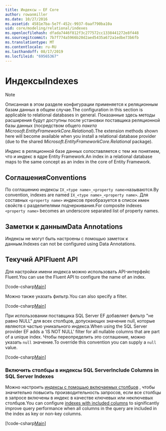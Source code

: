 ```yaml
---
title: Индексы — EF Core
author: rowanmiller
ms.date: 10/27/2016
ms.assetid: 4581e7ba-5e7f-452c-9937-0aaf790ba10a
uid: core/modeling/relational/indexes
ms.openlocfilehash: dfada7446f812f3c277572cc1338441272e8f448
ms.sourcegitcommit: 7b7f774a5966b20d2aed5435a672a1edbe73b6fb
ms.translationtype: MT
ms.contentlocale: ru-RU
ms.lasthandoff: 08/17/2019
ms.locfileid: "69565367"
---
```

# <a name="indexes"></a><span data-ttu-id="f7894-102">Индексы</span><span class="sxs-lookup"><span data-stu-id="f7894-102">Indexes</span></span>

> [!NOTE]  
> <span data-ttu-id="f7894-103">Описанная в этом разделе конфигурации применяется к реляционным базам данных в общем случае.</span><span class="sxs-lookup"><span data-stu-id="f7894-103">The configuration in this section is applicable to relational databases in general.</span></span> <span data-ttu-id="f7894-104">Показанные здесь методы расширения будут доступны после установки поставщика реляционной базы данных (посредством общего *пакета Microsoft.EntityFrameworkCore.Relational*).</span><span class="sxs-lookup"><span data-stu-id="f7894-104">The extension methods shown here will become available when you install a relational database provider (due to the shared *Microsoft.EntityFrameworkCore.Relational* package).</span></span>

<span data-ttu-id="f7894-105">Индекс в реляционной базе данных сопоставляется с тем же понятием, что и индекс в ядре Entity Framework.</span><span class="sxs-lookup"><span data-stu-id="f7894-105">An index in a relational database maps to the same concept as an index in the core of Entity Framework.</span></span>

## <a name="conventions"></a><span data-ttu-id="f7894-106">Соглашения</span><span class="sxs-lookup"><span data-stu-id="f7894-106">Conventions</span></span>

<span data-ttu-id="f7894-107">По соглашению индексы `IX_<type name>_<property name>`называются.</span><span class="sxs-lookup"><span data-stu-id="f7894-107">By convention, indexes are named `IX_<type name>_<property name>`.</span></span> <span data-ttu-id="f7894-108">Для составных `<property name>` индексов преобразуется в список имен свойств с разделителями подчеркивания.</span><span class="sxs-lookup"><span data-stu-id="f7894-108">For composite indexes `<property name>` becomes an underscore separated list of property names.</span></span>

## <a name="data-annotations"></a><span data-ttu-id="f7894-109">Заметки к данным</span><span class="sxs-lookup"><span data-stu-id="f7894-109">Data Annotations</span></span>

<span data-ttu-id="f7894-110">Индексы не могут быть настроены с помощью заметок к данным.</span><span class="sxs-lookup"><span data-stu-id="f7894-110">Indexes can not be configured using Data Annotations.</span></span>

## <a name="fluent-api"></a><span data-ttu-id="f7894-111">Текучий API</span><span class="sxs-lookup"><span data-stu-id="f7894-111">Fluent API</span></span>

<span data-ttu-id="f7894-112">Для настройки имени индекса можно использовать API-интерфейс Fluent.</span><span class="sxs-lookup"><span data-stu-id="f7894-112">You can use the Fluent API to configure the name of an index.</span></span>

[!code-csharp[Main](../../../../samples/core/Modeling/FluentAPI/Samples/Relational/IndexName.cs?name=Model&highlight=9)]

<span data-ttu-id="f7894-113">Можно также указать фильтр.</span><span class="sxs-lookup"><span data-stu-id="f7894-113">You can also specify a filter.</span></span>

[!code-csharp[Main](../../../../samples/core/Modeling/FluentAPI/Samples/Relational/IndexFilter.cs?name=Model&highlight=9)]

<span data-ttu-id="f7894-114">При использовании поставщика SQL Server EF добавляет фильтр "не равно NULL" для всех столбцов, допускающих значение null, которые являются частью уникального индекса.</span><span class="sxs-lookup"><span data-stu-id="f7894-114">When using the SQL Server provider EF adds a 'IS NOT NULL' filter for all nullable columns that are part of a unique index.</span></span> <span data-ttu-id="f7894-115">Чтобы переопределить это соглашение, можно указать `null` значение.</span><span class="sxs-lookup"><span data-stu-id="f7894-115">To override this convention you can supply a `null` value.</span></span>

[!code-csharp[Main](../../../../samples/core/Modeling/FluentAPI/Samples/Relational/IndexNoFilter.cs?name=Model&highlight=10)]

### <a name="include-columns-in-sql-server-indexes"></a><span data-ttu-id="f7894-116">Включить столбцы в индексы SQL Server</span><span class="sxs-lookup"><span data-stu-id="f7894-116">Include Columns in SQL Server Indexes</span></span>

<span data-ttu-id="f7894-117">Можно настроить [индексы с помощью включаемых столбцов](https://docs.microsoft.com/sql/relational-databases/indexes/create-indexes-with-included-columns) , чтобы значительно повысить производительность запросов, если все столбцы в запросе включены в индекс в качестве ключевых или неключевых столбцов.</span><span class="sxs-lookup"><span data-stu-id="f7894-117">You can configure [indexes with included columns](https://docs.microsoft.com/sql/relational-databases/indexes/create-indexes-with-included-columns) to significantly improve query performance when all columns in the query are included in the index as key or non-key columns.</span></span>

[!code-csharp[Main](../../../../samples/core/Modeling/FluentAPI/Samples/Relational/ForSqlServerHasIndex.cs?name=Model)]
